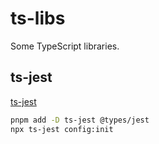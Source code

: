# ts-libs

Some TypeScript libraries.

## ts-jest

[ts-jest](https://www.npmjs.com/package/ts-jest)

~~~bash
pnpm add -D ts-jest @types/jest
npx ts-jest config:init
~~~